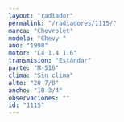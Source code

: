 ```yaml
---
layout: "radiador"
permalink: "/radiadores/1115/"
marca: "Chevrolet"
modelo: "Chevy "
ano: "1998"
motor: "L4 1.4 1.6"
transmision: "Estándar"
parte: "M-516"
clima: "Sin clima"
alto: "20 7/8"
ancho: "10 3/4"
observaciones: ""
id: "1115"
---
```



